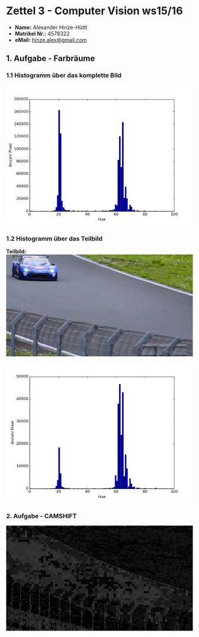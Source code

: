 # Zettel 3 - Computer Vision ws15/16

* __Name:__ Alexander Hinze-Hüttl
* __Matrikel Nr.:__ 4578322
* __eMail:__ hinze.alex@gmail.com

## 1. Aufgabe - Farbräume
### 1.1 Histogramm über das komplette Bild
 ![](hist1.png)

### 1.2 Histogramm über das Teilbild
__Teilbild:__
 ![](sub.png)

 ![](subhist.png)

### 2. Aufgabe - CAMSHIFT

 ![](probimg.png)
